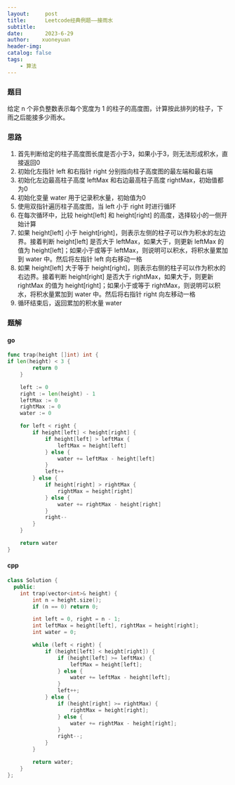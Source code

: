 ```yaml
---
layout:     post
title:      Leetcode经典例题——接雨水
subtitle:   
date:       2023-6-29
author:    xuoneyuan
header-img: 
catalog: false
tags:
    - 算法
---
```


### 题目
给定 n 个非负整数表示每个宽度为 1 的柱子的高度图，计算按此排列的柱子，下雨之后能接多少雨水。

### 思路
1. 首先判断给定的柱子高度图长度是否小于3，如果小于3，则无法形成积水，直接返回0
2. 初始化左指针 left 和右指针 right 分别指向柱子高度图的最左端和最右端
3. 初始化左边最高柱子高度 leftMax 和右边最高柱子高度 rightMax，初始值都为0
4. 初始化变量 water 用于记录积水量，初始值为0
5. 使用双指针遍历柱子高度图，当 left 小于 right 时进行循环
6. 在每次循环中，比较 height[left] 和 height[right] 的高度，选择较小的一侧开始计算
7. 如果 height[left] 小于 height[right]，则表示左侧的柱子可以作为积水的左边界。接着判断 height[left] 是否大于 leftMax，如果大于，则更新 leftMax 的值为 height[left]；如果小于或等于 leftMax，则说明可以积水，将积水量累加到 water 中。然后将左指针 left 向右移动一格
8. 如果 height[left] 大于等于 height[right]，则表示右侧的柱子可以作为积水的右边界。接着判断 height[right] 是否大于 rightMax，如果大于，则更新 rightMax 的值为 height[right]；如果小于或等于 rightMax，则说明可以积水，将积水量累加到 water 中。然后将右指针 right 向左移动一格
9. 循环结束后，返回累加的积水量 water

### 题解
#### go
~~~go
func trap(height []int) int {
if len(height) < 3 {
        return 0
    }

    left := 0
    right := len(height) - 1
    leftMax := 0
    rightMax := 0
    water := 0

    for left < right {
        if height[left] < height[right] {
            if height[left] > leftMax {
                leftMax = height[left]
            } else {
                water += leftMax - height[left]
            }
            left++
        } else {
            if height[right] > rightMax {
                rightMax = height[right]
            } else {
                water += rightMax - height[right]
            }
            right--
        }
    }

    return water
}
~~~
#### cpp
~~~cpp
class Solution {
  public:
    int trap(vector<int>& height) {
        int n = height.size();
        if (n == 0) return 0;

        int left = 0, right = n - 1;
        int leftMax = height[left], rightMax = height[right];
        int water = 0;

        while (left < right) {
            if (height[left] < height[right]) {
                if (height[left] >= leftMax) {
                    leftMax = height[left];
                } else {
                    water += leftMax - height[left];
                }
                left++;
            } else {
                if (height[right] >= rightMax) {
                    rightMax = height[right];
                } else {
                    water += rightMax - height[right];
                }
                right--;
            }
        }

        return water;
    }
};
~~~
